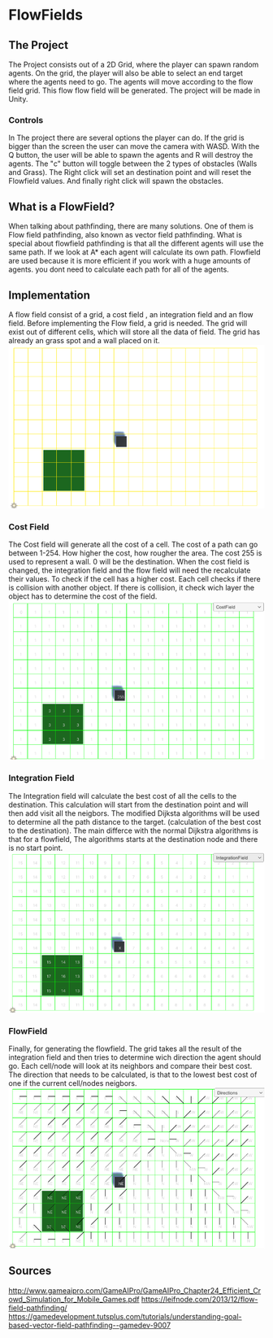 # FlowFields
## The Project
The Project consists out of a 2D Grid, where the player can spawn random agents. On the grid, the player will also be able to select an end target where the agents need to go. The agents will move according to the flow field grid. This flow flow field will be generated. The project will be made in Unity. 

### Controls
In The project there are several options the player can do. If the grid is bigger than the screen the user can move the camera with WASD. With the Q button, the user will be able to spawn the agents and R will destroy the agents. The "c" button will  toggle between the 2 types of obstacles (Walls and Grass). The Right click will set an destination point and will reset the Flowfield values. And finally right click will spawn the obstacles.

## What is a FlowField?
When talking about pathfinding, there are many solutions. One of them is Flow field pathfinding, also known as vector field pathfinding. What is special about flowfield pathfinding is that all the different agents will use the same path. If we look at A* each agent will calculate its own path. Flowfield are used because it is more efficient if you work with a huge amounts of agents. you dont need to calculate each path for all of the agents. 

## Implementation
A flow field consist of a grid, a cost field , an integration field and an flow field.
Before implementing the Flow field, a grid is needed. The grid will exist out of different cells, which will store all the data of field. The grid has already an grass spot and a wall placed on it.
![Grid](Images/MainGrid.png)

### Cost Field
The Cost field will generate all the cost of a cell. The cost of a path can go between 1-254. How higher the cost, how rougher the area. The cost 255 is used to represent a wall. 0 will be the destination. When the cost field is changed, the integration field and the flow field will need the recalculate their values. To check if the cell has a higher cost. Each cell checks if there is collision with another object. If there is collision, it check wich layer the object has to determine the cost of the field.
![Grid](Images/CostField.png)

### Integration Field
The Integration field will calculate the best cost of all the cells to the destination. This calculation will start from the destination point and will then add visit all the neigbors. The modified Dijksta algorithms will be used to determine all the path distance to the target. (calculation of the best cost to the destination). The main differce with the normal Dijkstra algorithms is that for a flowfield, The algorithms starts at the destination node and there is no start point.
![Grid](Images/IntegrationField.png)

### FlowField
Finally, for generating the flowfield. The grid takes all the result of the integration field and then tries to determine wich direction the agent should go. Each cell/node will look at its neighbors and compare their best cost. The direction that needs to be calculated, is that to the lowest best cost of one if the current cell/nodes neigbors.
![Grid](Images/FlowField.png)

## Sources
http://www.gameaipro.com/GameAIPro/GameAIPro_Chapter24_Efficient_Crowd_Simulation_for_Mobile_Games.pdf
https://leifnode.com/2013/12/flow-field-pathfinding/
https://gamedevelopment.tutsplus.com/tutorials/understanding-goal-based-vector-field-pathfinding--gamedev-9007
